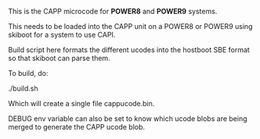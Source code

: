 This is the CAPP microcode for **POWER8** and **POWER9** systems.

This needs to be loaded into the CAPP unit on a POWER8 or POWER9 using
skiboot for a system to use CAPI.

Build script here formats the different ucodes into the hostboot SBE
format so that skiboot can parse them.

To build, do:

   ./build.sh

Which will create a single file cappucode.bin.

DEBUG env variable can also be set to know which ucode blobs are being
merged to generate the CAPP ucode blob.
